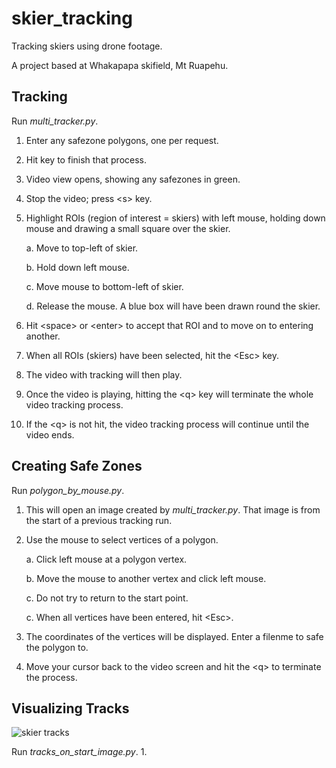# skier_tracking
Tracking skiers using drone footage.

A project based at Whakapapa skifield, Mt Ruapehu.

## Tracking
Run *multi_tracker.py*.
1. Enter any safezone polygons, one per request.
2. Hit <enter> key to finish that process.
3. Video view opens, showing any safezones in green.
4. Stop the video; press \<s> key.
5. Highlight ROIs (region of interest = skiers) with left mouse, holding down mouse and drawing a small square over the skier.
  
   a. Move to top-left of skier.
   
   b. Hold down left mouse.
   
   c. Move mouse to bottom-left of skier.
   
   d. Release the mouse. A blue box will have been drawn round the skier.
6. Hit \<space> or \<enter> to accept that ROI and to move on to entering another.
7. When all ROIs (skiers) have been selected, hit the \<Esc> key.
8. The video with tracking will then play.
9. Once the video is playing, hitting the \<q> key will terminate the whole video tracking process.
10. If the \<q> is not hit, the video tracking process will continue until the video ends.

## Creating Safe Zones
Run *polygon_by_mouse.py*.
1. This will open an image created by *multi_tracker.py*. That image is from the start of a previous tracking run.
2. Use the mouse to select vertices of a polygon.

   a. Click left mouse at a polygon vertex.
   
   b. Move the mouse to another vertex and click left mouse.
   
   c. Do not try to return to the start point.
   
   c. When all vertices have been entered, hit \<Esc>.
 3. The coordinates of the vertices will be displayed. Enter a filenme to safe the polygon to.
 4. Move your cursor back to the video screen and hit the \<q> to terminate the process.
 
 ## Visualizing Tracks
 ![skier tracks](initial_with_skiers.jpg?raw=true "Title")

 Run *tracks_on_start_image.py*.
 1. 
